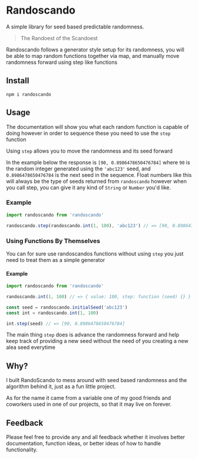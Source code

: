 # Randoscando
A simple library for seed based predictable randomness.

> The Randoest of the Scandoest

Randoscando follows a generator style setup for its randomness, you will be able to map random functions together via map, and manually move randomness forward using step like functions

## Install

```cli
npm i randoscando
```

## Usage

The documentation will show you what each random function is capable of doing however in order to sequence these you need to use the `step` function

Using `step` allows you to move the randomness and its seed forward

In the example below the response is `[90, 0.8986478650476784]` where `90` is the random integer generated using the `'abc123'` seed, and `0.8986478650476784` is the next seed in the sequence. Float numbers like this will always be the type of seeds returned from `randoscando` however when you call step, you can give it any kind of `String` or `Number` you'd like.

### Example

```js
import randoscando from 'randoscando'

randoscando.step(randoscando.int(1, 100), 'abc123') // => [90, 0.8986478650476784]
```

### Using Functions By Themselves
You can for sure use randoscandos functions without using `step` you just need to treat them as a simple generator


#### Example

```js
import randoscando from 'randoscando'

randoscando.int(1, 100) // => { value: 100, step: function (seed) {} }

const seed = randoscando.initialSeed('abc123')
const int = randoscando.int(1, 100)

int.step(seed) // => [90, 0.8986478650476784]
```

The main thing `step` does is advance the randomness forward and help keep track of providing a new seed without the need of you creating a new alea seed everytime

## Why?

I built RandoScando to mess around with seed based randomness and the algorithm behind it, just as a fun little project.

As for the name it came from a variable one of my good friends and coworkers used in one of our projects, so that it may live on forever.

## Feedback

Please feel free to provide any and all feedback whether it involves better documentation, function ideas, or better ideas of how to handle functionality.
